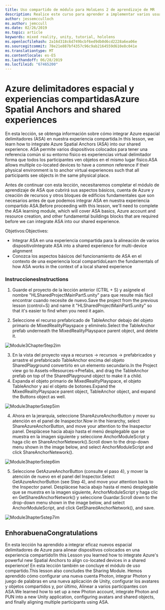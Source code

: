 ```yaml
---
title: Uso compartido de módulo para HoloLens 2 de aprendizaje de MR
description: Realice este curso para aprender a implementar varios usuarios experiencias compartidas dentro de una aplicación de HoloLens 2.
author: jessemcculloch
ms.author: jemccull
ms.date: 02/26/2019
ms.topic: article
keywords: mixed reality, unity, tutorial, hololens
ms.openlocfilehash: 2a16d318c6d749bcbf6ed9db0d6cd2228a6ea06e
ms.sourcegitcommit: 78e21e887bf4357c96c9ab2164559d610e8c041e
ms.translationtype: MT
ms.contentlocale: es-ES
ms.lasthandoff: 06/28/2019
ms.locfileid: "67465200"
---
```

# <a name="azure-spatial-anchors-and-shared-experiences"></a><span data-ttu-id="24b1c-104">Azure delimitadores espacial y experiencias compartidas</span><span class="sxs-lookup"><span data-stu-id="24b1c-104">Azure Spatial Anchors and shared experiences</span></span>

<span data-ttu-id="24b1c-105">En esta lección, se obtenga información sobre cómo integrar Azure espacial delimitadores (ASA) en nuestra experiencia compartida.</span><span class="sxs-lookup"><span data-stu-id="24b1c-105">In this lesson, we learn how to integrate Azure Spatial Anchors (ASA) into our shared experience.</span></span> <span data-ttu-id="24b1c-106">ASA permite varios dispositivos colocados para tener una referencia común si su entorno físico es experiencias virtual delimitador forma que todos los participantes ven objetos en el mismo lugar físico.</span><span class="sxs-lookup"><span data-stu-id="24b1c-106">ASA allows multiple co-located devices to have a common reference if their physical environment is to anchor virtual experiences such that all participants see objects in the same physical place.</span></span>

<span data-ttu-id="24b1c-107">Antes de continuar con esta lección, necesitaremos completar el módulo de aprendizaje de ASA que cubrirá sus aspectos básicos, cuenta de Azure y creación de recursos y otros bloques de edificios fundamentales que son necesarios antes de que podemos integrar ASA en nuestra experiencia compartido ASA.</span><span class="sxs-lookup"><span data-stu-id="24b1c-107">Before proceeding with this lesson, we'll need to complete the ASA learning module, which will cover ASA basics, Azure account and resource creation, and other fundamental buildings blocks that are required before we can integrate ASA into our shared experience.</span></span>

<span data-ttu-id="24b1c-108">Objetivos:</span><span class="sxs-lookup"><span data-stu-id="24b1c-108">Objectives:</span></span>

- <span data-ttu-id="24b1c-109">Integrar ASA en una experiencia compartida para la alineación de varios dispositivo</span><span class="sxs-lookup"><span data-stu-id="24b1c-109">Integrate ASA into a shared experience for multi-device alignment</span></span>
- <span data-ttu-id="24b1c-110">Conozca los aspectos básicos del funcionamiento de ASA en el contexto de una experiencia local compartido</span><span class="sxs-lookup"><span data-stu-id="24b1c-110">Learn the fundamentals of how ASA works in the context of a local shared experience</span></span>

### <a name="instructions"></a><span data-ttu-id="24b1c-111">Instrucciones</span><span class="sxs-lookup"><span data-stu-id="24b1c-111">Instructions</span></span>

1. <span data-ttu-id="24b1c-112">Guarde el proyecto de la lección anterior (CTRL + S) y asígnele el nombre "HLSharedProjectMainPart5.unity" para que resulte más fácil encontrar cuando necesite de nuevo.</span><span class="sxs-lookup"><span data-stu-id="24b1c-112">Save the project from the previous lesson (control+S) and name it "HLSharedProjectMainPart5.unity" so that it's easier to find when you need it again.</span></span>

2. <span data-ttu-id="24b1c-113">Seleccione el recurso prefabricado de TableAnchor debajo del objeto primario de MixedRealityPlayspace y elimínelo.</span><span class="sxs-lookup"><span data-stu-id="24b1c-113">Select the TableAnchor prefab underneath the MixedRealityPlayspace parent object, and delete it.</span></span>

![Module3Chapter5tep2im](images/module3chapter5step2im.PNG)



3.  <span data-ttu-id="24b1c-115">En la vista del proyecto vaya a recursos -> recursos -> prefabricados y arrastre el prefabricado TableAnchor encima del objeto SharedPlayground convertirlo en un elemento secundario.</span><span class="sxs-lookup"><span data-stu-id="24b1c-115">In the Project view go to Assets->Resources->Prefabs, and drag the TableAnchor prefab on top of the SharedPlayground object to make it a child.</span></span>
4.  <span data-ttu-id="24b1c-116">Expanda el objeto primario de MixedRealityPlayspace, el objeto TableAnchor y así el objeto de botones.</span><span class="sxs-lookup"><span data-stu-id="24b1c-116">Expand the MixedRealityPlayspace parent object, TableAnchor object, and expand the Buttons object as well.</span></span> 

![Module3hapter5step5im](images/module3chapter5step5im.PNG)

4. <span data-ttu-id="24b1c-118">Ahora en la jerarquía, seleccione ShareAzureAnchorButton y mover su atención en el panel de Inaspector.</span><span class="sxs-lookup"><span data-stu-id="24b1c-118">Now in the hierarchy, select ShareAzureAnchorButton, and move your attention to the Inaspector panel.</span></span> <span data-ttu-id="24b1c-119">Desplácese hacia abajo hasta el menú desplegable que se muestra en la imagen siguiente y seleccione AnchorModuleScript y haga clic en ShareAnchorNetework().</span><span class="sxs-lookup"><span data-stu-id="24b1c-119">Scroll down to the drop-down menu shown in the image below, and select AnchorModuleScript and click ShareAnchorNetework().</span></span>

![Module3hapter5step6im](images/module3chapter5step6im.PNG)

5. <span data-ttu-id="24b1c-121">Seleccione GetAzureAnchorButton (consulte el paso 4), y mover la atención de nuevo en el panel del Inspector.</span><span class="sxs-lookup"><span data-stu-id="24b1c-121">Select GetAzureAnchorButton (see Step 4), and move your attention back to the Inspector panel.</span></span> <span data-ttu-id="24b1c-122">Desplácese hacia abajo hasta el menú desplegable que se muestra en la imagen siguiente, AnchorModuleScript y haga clic en GetSharedAnchorNetwork() y seleccione Guardar.</span><span class="sxs-lookup"><span data-stu-id="24b1c-122">Scroll down to the drop-down menu shown in the image below, and select AnchorModuleScript, and click GetSharedAnchorNetwork(), and save.</span></span>

![Module3hapter5step7im](images/module3chapter5step7im.PNG)




## <a name="congratulations"></a><span data-ttu-id="24b1c-124">Enhorabuena</span><span class="sxs-lookup"><span data-stu-id="24b1c-124">Congratulations</span></span>

<span data-ttu-id="24b1c-125">En esta lección ha aprendido a integrar eficaz nuevos espacial delimitadores de Azure para alinear dispositivos colocados en una experiencia compartido!</span><span class="sxs-lookup"><span data-stu-id="24b1c-125">In this Lesson you learned how to integrate Azure's powerful new Spatial Anchors to align co-located devices in a shared experience!</span></span> <span data-ttu-id="24b1c-126">En esta lección también se concluye el módulo de uso compartido.</span><span class="sxs-lookup"><span data-stu-id="24b1c-126">This lesson also concludes the Sharing Module.</span></span> <span data-ttu-id="24b1c-127">Hemos aprendido cómo configurar una nueva cuenta Photon, integrar Photon y juego de palabras en una nueva aplicación de Unity, configurar los avatares y objetos compartidos y, por último, Alinear a varios participantes con ASA.</span><span class="sxs-lookup"><span data-stu-id="24b1c-127">We learned how to set up a new Photon account, integrate Photon and PUN into a new Unity application, configuring avatars and shared objects, and finally aligning multiple participants using ASA.</span></span> 

